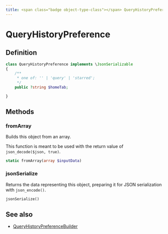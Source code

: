 ```yaml
---
title: <span class="badge object-type-class"></span> QueryHistoryPreference
---
```

# <span class="badge object-type-class"></span> QueryHistoryPreference

## Definition

```php
class QueryHistoryPreference implements \JsonSerializable
{
    /**
     * one of: '' | 'query' | 'starred';
     */
    public ?string $homeTab;

}
```
## Methods

### <span class="badge object-method"></span> fromArray

Builds this object from an array.

This function is meant to be used with the return value of `json_decode($json, true)`.

```php
static fromArray(array $inputData)
```

### <span class="badge object-method"></span> jsonSerialize

Returns the data representing this object, preparing it for JSON serialization with `json_encode()`.

```php
jsonSerialize()
```

## See also

 * <span class="badge builder"></span> [QueryHistoryPreferenceBuilder](./builder-QueryHistoryPreferenceBuilder.md)
